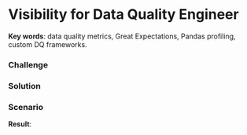 # Visibility for Data Quality Engineer

**Key words**:  data quality metrics, Great Expectations, Pandas profiling, custom DQ frameworks.

### Challenge

### Solution

### Scenario



**Result**:
